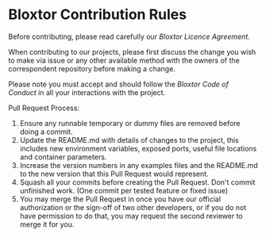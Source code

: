 # Bloxtor Contribution Rules

Before contributing, please read carefully our *Bloxtor Licence Agreement*.

When contributing to our projects, please first discuss the change you wish to make via issue or any other available method with the owners of the correspondent repository before making a change.

Please note you must accept and should follow the *Bloxtor Code of Conduct* in all your interactions with the project.

Pull Request Process:
 1. Ensure any runnable temporary or dummy files are removed before doing a commit.
 2. Update the README.md with details of changes to the project, this includes new environment variables, exposed ports, useful file locations and container parameters.
 3. Increase the version numbers in any examples files and the README.md to the new version that this Pull Request would represent.
 4. Squash all your commits before creating the Pull Request. Don't commit unfinished work. (One commit per tested feature or fixed issue)
 5. You may merge the Pull Request in once you have our official authorization or the sign-off of two other developers, or if you do not have permission to do that, you may request the second reviewer to merge it for you.

